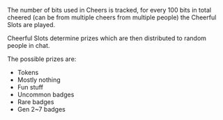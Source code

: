 The number of bits used in Cheers is tracked, for every 100 bits in total cheered (can be from multiple cheers from multiple people) the Cheerful Slots are played.

Cheerful Slots determine prizes which are then distributed to random people in chat.

The possible prizes are:

* Tokens
* Mostly nothing
* Fun stuff
* Uncommon badges
* Rare badges
* Gen 2~7 badges
